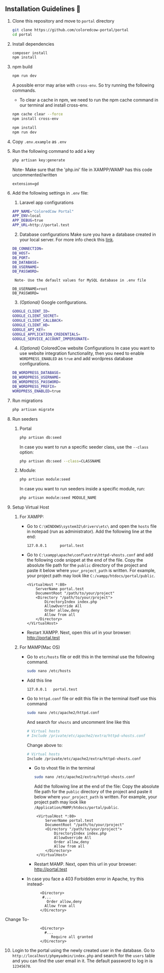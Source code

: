 ## Installation Guidelines :rocket:

1. Clone this repository and move to `portal` directory
   ```sh
   git clone https://github.com/coloredcow-portal/portal
   cd portal
   ```

2. Install dependencies
   ```sh
   composer install
   npm install
   ```

3. npm build
   ```sh
   npm run dev
   ```
    A possible error may arise with `cross-env`. So try running the following commands.
   - To clear a cache in npm, we need to run the npm cache command in our terminal and install cross-env.
   ```sh
   npm cache clear --force
   npm install cross-env
   
   npm install
   npm run dev
   ```


4. Copy `.env.example` as `.env`


5. Run the following command to add a key
   ```sh
   php artisan key:generate
   ```
   Note- Make sure that the 'php.ini' file in XAMPP/WAMP has this code uncommented/written


    `extension=gd`


6. Add the following settings in `.env` file:
    1. Laravel app configurations
    ```sh
    APP_NAME="ColoredCow Portal"
    APP_ENV=local
    APP_DEBUG=true
    APP_URL=http://portal.test
    ```

    2. Database configurations
     Make sure you have a database created in your local server. For more info check this [link](https://www.youtube.com/watch?v=4geOENi3--M).

    ```sh
    DB_CONNECTION=
    DB_HOST=
    DB_PORT=
    DB_DATABASE=
    DB_USERNAME=
    DB_PASSWORD=
    ```
        Note- Use the default values for MySQL database in .env file
    ```
    DB_USERNAME=root
    DB_PASSWORD=
    ```

    3. _(Optional)_ Google configurations.
    ```sh
    GOOGLE_CLIENT_ID=
    GOOGLE_CLIENT_SECRET=
    GOOGLE_CLIENT_CALLBACK=
    GOOGLE_CLIENT_HD=
    GOOGLE_API_KEY=
    GOOGLE_APPLICATION_CREDENTIALS=
    GOOGLE_SERVICE_ACCOUNT_IMPERSONATE=
    ```

    4. _(Optional)_ ColoredCow website Configurations
    In case you want to use website integration functionality, then you need to enable `WORDPRESS_ENABLED` as `true` and add wordpress database configurations.

    ```sh
    DB_WORDPRESS_DATABASE=
    DB_WORDPRESS_USERNAME=
    DB_WORDPRESS_PASSWORD=
    DB_WORDPRESS_PREFIX=
    WORDPRESS_ENABLED=true
    ```

8. Run migrations
    ```sh
    php artisan migrate
    ```

9. Run seeders
    1. Portal
        ```sh
        php artisan db:seed
        ```
        In case you want to run a specific seeder class, use the ```--class``` option:
        ```sh
        php artisan db:seed --class=CLASSNAME
        ```
    2. Module:
        ```sh
        php artisan module:seed
        ```
        In case you want to run seeders inside a specific module, run:
        ```sh
        php artisan module:seed MODULE_NAME
        ```

10. Setup Virtual Host
     1. For XAMPP:
         - Go to `C:\WINDOWS\system32\drivers\etc\` and open the `hosts` file in notepad (run as administrator). Add the following line at the end:
             ```
             127.0.0.1      portal.test
             ```

         - Go to `C:\xampp\apache\conf\extra\httpd-vhosts.conf` and add the following code snippet at the end of the file. Copy the absolute file path for the `public` directory of the project and paste it below where `your_project_path` is written. For example, your project path may look like `C:/xampp/htdocs/portal/public`.
             ```apacheconf
             <VirtualHost *:80>
                 ServerName portal.test
                 DocumentRoot "/path/to/your/project"
                 <Directory "/path/to/your/project">
                     DirectoryIndex index.php
                     AllowOverride All
                     Order allow,deny
                     Allow from all
                 </Directory>
             </VirtualHost>
             ```
         - Restart XAMPP. Next, open this url in your browser: http://portal.test
    
     2. For MAMP(Mac OS)
         - Go to `etc/hosts` file or edit this in the terminal use the following command.
             ```sh
             sudo nano /etc/hosts
             ```
         - Add this line 
             ```
             127.0.0.1   portal.test
             ```

         - Go to `httpd.conf` file or edit this file in the terminal itself use this command
             ```sh
             sudo nano /etc/apache2/httpd.conf
             ```
             And search for `vhosts` and uncomment line like this
             ```sh
             # Virtual hosts
             # Include /private/etc/apache2/extra/httpd-vhosts.conf
             ```
             Change above to:
             ```sh
             # Virtual hosts
             Include /private/etc/apache2/extra/httpd-vhosts.conf
             ```
           - Go to vhost file in the terminal 
             ```sh
             sudo nano /etc/apache2/extra/httpd-vhosts.conf
             ```
             Add the following line at the end of the file: 
             Copy the absolute file path for the `public` directory of the project and paste it below where `your_project_path` is written. For example, your project path may look like `/Application/MAMP/htdocs/portal/public`.

             ```apacheconf
              <VirtualHost *:80>
                  ServerName portal.test
                  DocumentRoot "/path/to/your/project"
                  <Directory "/path/to/your/project">
                      DirectoryIndex index.php
                      AllowOverride All
                      Order allow,deny
                      Allow from all
                  </Directory>
              </VirtualHost>
             ```
           - Restart MAMP. Next, open this url in your browser: http://portal.test

        - In case you face a 403 Forbidden error in Apache, try this instead-


                    <Directory>
                     #...
                       Order allow,deny
                      Allow from all
                    </Directory>

Change To-


                    <Directory>
                      #...
                         Require all granted
                    </Directory>


10. Login to the portal using the newly created user in the database. Go to `http://localhost/phpmyadmin/index.php` and search for the `users` table and you can find the user email in it. The default password to log in is `12345678`.
